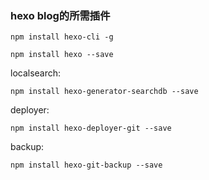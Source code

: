 ### hexo blog的所需插件



```shell
npm install hexo-cli -g
```

```shell
npm install hexo --save
```

localsearch: 

```shell
npm install hexo-generator-searchdb --save
```

deployer: 

```shell
npm install hexo-deployer-git --save
```

backup:

```shell
npm install hexo-git-backup --save
```

